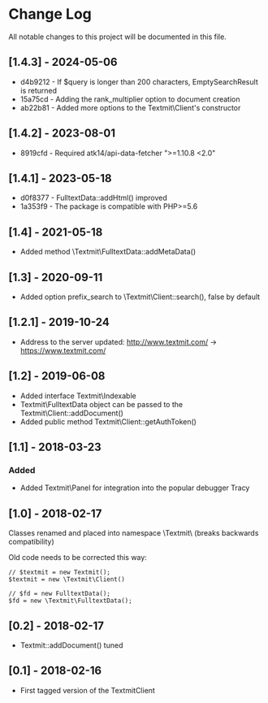 Change Log
==========

All notable changes to this project will be documented in this file.

[1.4.3] - 2024-05-06
--------------------

* d4b9212 - If $query is longer than 200 characters, EmptySearchResult is returned
* 15a75cd - Adding the rank_multiplier option to document creation
* ab22b81 - Added more options to the Textmit\Client's constructor

[1.4.2] - 2023-08-01
--------------------

* 8919cfd - Required atk14/api-data-fetcher ">=1.10.8 <2.0"

[1.4.1] - 2023-05-18
--------------------

* d0f8377 - FulltextData::addHtml() improved
* 1a353f9 - The package is compatible with PHP>=5.6

[1.4] - 2021-05-18
------------------

- Added method \Textmit\FulltextData::addMetaData() 

[1.3] - 2020-09-11
------------------

- Added option prefix_search to \Textmit\Client::search(), false by default

[1.2.1] - 2019-10-24
--------------------

- Address to the server updated: http://www.textmit.com/ -> https://www.textmit.com/

[1.2] - 2019-06-08
------------------

- Added interface Textmit\Indexable
- Textmit\FulltextData object can be passed to the Textmit\Client::addDocument()
- Added public method Textmit\Client::getAuthToken()

[1.1] - 2018-03-23
------------------

### Added
- Added Textmit\Panel for integration into the popular debugger Tracy

[1.0] - 2018-02-17
------------------

Classes renamed and placed into namespace \Textmit\ (breaks backwards compatibility)

Old code needs to be corrected this way:

    // $textmit = new Textmit();
    $textmit = new \Textmit\Client()

    // $fd = new FulltextData();
    $fd = new \Textmit\FulltextData();

[0.2] - 2018-02-17
------------------

- Textmit::addDocument() tuned

[0.1] - 2018-02-16
------------------

- First tagged version of the TextmitClient
